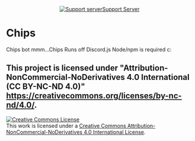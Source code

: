 <div align = "center">
    <p>
        <a href="https://discord.gg/jj5FzF7/"> <img src = "https://discordapp.com/api/guilds/307623291479130132/embed.png" alt="Support server" />Support Server</a>
    </p>
</div>


# Chips
Chips bot
mmm...Chips
Runs off Discord.js
Node/npm is required c:

## This project is licensed under "Attribution-NonCommercial-NoDerivatives 4.0 International (CC BY-NC-ND 4.0)" https://creativecommons.org/licenses/by-nc-nd/4.0/.

<a rel="license" href="http://creativecommons.org/licenses/by-nc-nd/4.0/"><img alt="Creative Commons License" style="border-width:0" src="https://i.creativecommons.org/l/by-nc-nd/4.0/88x31.png" /></a><br />This work is licensed under a <a rel="license" href="http://creativecommons.org/licenses/by-nc-nd/4.0/">Creative Commons Attribution-NonCommercial-NoDerivatives 4.0 International License</a>.
